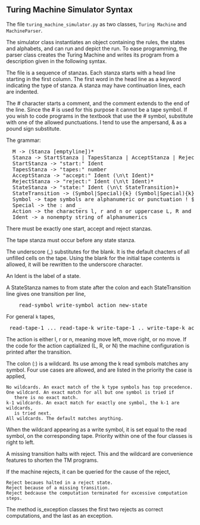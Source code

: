 
## Turing Machine Simulator Syntax 

The file `turing_machine_simulator.py` as two classes, `Turing Machine` and `MachineParser`.

The simulator class instantiates an object containing the rules, the states and alphabets, 
and can run and depict the run. To ease programming, the parser class creates the Turing Machine
and writes its program from a description given in the following syntax.



The file is a sequence of stanzas. Each stanza starts with a head line starting 
in the first column. The first word in the head line as a keyword indicating 
the type of stanza. A stanza may have continuation lines, each are indented.

The # character starts a comment, and the comment extends to the end of the line. 
Since the # is used for this  purpose it cannot be a tape symbol. If you wish to code programs 
in the textbook that use the # symbol, substitute with one of the allowed punctuations. 
I tend to use the ampersand, &amp; as a pound sign substitute.

The grammar:

<pre>
  M -> (Stanza [emptyline])*
  Stanza -> StartStanza | TapesStanza | AcceptStanza | RejectStanza | StateStanza
  StartStanza -> "start:" Ident
  TapesStanza -> "tapes:" number
  AcceptStanza -> "accept:" Ident (\n\t Ident)*
  RejectStanza -> "reject:" Ident (\n\t Ident)*
  StateStanza -> "state:" Ident (\n\t StateTransition)+
  StateTransition -> (Symbol|Special){k} (Symbol|Special){k} Action{k} Ident
  Symbol -> tape symbols are alphanumeric or punctuation ! $ % & ( ) * + , - . or /
  Special -> the : and _
  Action -> the characters l, r and n or uppercase L, R and N.
  Ident -> a nonempty string of alphanumerics
</pre>

There must be exactly one start, accept and reject stanzas.

The tape stanza must occur before any state stanza.

The underscore (_) substitutes for the blank. It is the default chacters of all unfilled cells on the tape.
Using the blank for the initial tape contents is allowed, it will be rewritten to the underscore character.

An Ident is the label of a state.

A StateStanza names to from state after the colon and each StateTransition line gives
one transition per line,

<pre>    read-symbol write-symbol action new-state </pre>

For general `k` tapes,

<pre> read-tape-1 ... read-tape-k write-tape-1 .. write-tape-k action-tape-1 ... action-tape-k new-state </pre>

The action is either l, r or n, meaning move left, move right, or no move. 
If the code for the action captialized (L, R, or N) the machine configuration is printed after the transition.

The colon (:) is a wildcard. Its use among the k read symbols matches any symbol. 
Four use cases are allowed, and are listed in the priority the case is applied,

    No wildcards. An exact match of the k type symbols has top precedence.
    One wildcard. An exact match for all but one symbol is tried if 
       there is no exact match.
    k-1 wildcards. An exact match for exactly one symbol, the k-1 are wildcards, 
       is tried next.
    All wildcards. The default matches anything.

When the wildcard appearing as a write symbol, it is set equal to the read symbol, on the corresponding tape.
Priority within one of the four classes is right to left.

A missing transition halts with reject. This and the wildcard are convenience features to
shorten the TM programs.

If the machine rejects, it can be queried for the cause of the reject,

    Reject becaues halted in a reject state.
    Reject because of a missing transition.
    Reject bedcause the computation terminated for excessive computation steps.

The method is_exception classes the first two rejects as correct computations, and the last as an exception.
